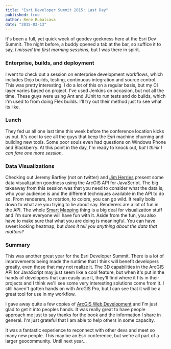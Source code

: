 ```yaml
---
title: "Esri Developer Summit 2015: Last Day"
published: true
author: Rene Rubalcava
date: "2015-03-13"
---
```


It's been a full, yet quick week of geodev geekness here at the Esri Dev Summit. The night before, a buddy opened a tab at the bar, so suffice it to say, _I missed the first morning sessions_, but I was there in spirit.

### Enterprise, builds, and deployment

I went to check out a session on enterprise development workflows, which includes Dojo builds, testing, continuous integration and source control. This was pretty interesting. I do a lot of this on a regular basis, but my CI layer varies based on project. I've used Jenkins on occasion, but not all the time. These guys were using Ant and JUnit to run tests and do builds, which I'm used to from doing Flex builds. I'll try out their method just to see what its like.

### Lunch

They fed us all one last time this week before the conference location kicks us out. It's cool to see all the guys that keep the Esri machine churning and building new tools. Some poor souls even had questions on Windows Phone and Blackberry. At this point in the day, I'm ready to knock out, _but I think I can fare one more session_.

### Data Visualizations

Checking out Jeremy Bartley (not on twitter) and [Jim Herries](https://twitter.com/jherries) present some data visualization goodness using the ArcGIS API for JavaScript. The big takeaway from this session was that you need to consider what the data is, who your audience is and the different techniques available in the API to do so. From renderers, to rotation, to colors, you can go wild. It really boils down to what are you trying to lie about say. Renderers are a lot of fun in the API. The whole [Smart Mapping](http://blogs.esri.com/esri/arcgis/2015/03/02/introducing-smart-mapping/) thing is a big deal for visualization stuff and I'm sure everyone will have fun with it. Aside from the fun, you also have to make sure that what you are doing is meaningful. You can have sweet looking heatmap, but _does it tell you anything about the data that matters?_

### Summary

This was another great year for the Esri Developer Summit. There is a lot of improvements being made the runtime that I think will benefit developers greatly, even those that may not realize it. The 3D capabilities in the ArcGIS API for JavaScript may just seem like a cool feature, but when it's put in the hands of developers that can easily use it, they'll find where it fits in their projects and I think we'll see some very interesting solutions come from it. I still haven't gotten hands on with ArcGIS Pro, but I can see that it will be a great tool for use in my workflow.

I gave away quite a few copies of [ArcGIS Web Development](http://www.amazon.com/dp/1617291617/ref=as_sl_pc_tf_lc?tag=odoenet-20&camp=15309&creative=331441&linkCode=st1&creativeASIN=1617291617&adid=1AKCP1KBXD30HMVK7FX6&ref-refURL=http%3A%2F%2Fodoe.net%2Fblog%2F) and I'm just glad to get it into peoples hands. It was really great to have people approach me just to say thanks for the book and the information I share in general. I'm just grateful that I am able to help others in some capacity.

It was a fantastic experience to reconnect with other devs and meet so many new people. This may be an Esri conference, but we're all part of a larger geocommunity. Until next year...
